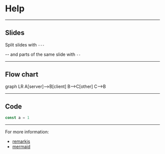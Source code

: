 # Help

---

## Slides

Split slides with `---`

--
 and parts of the same slide with `--`

---

## Flow chart

<div class="mermaid">
graph LR
    A[server]-->B[client]
    B-->C[other]
		C-->B
</div>

---

## Code


```js
const a = 1
```

---

For more information:

* [remarkjs](https://remarkjs.com/)
* [mermaid](https://github.com/knsv/mermaid/)
